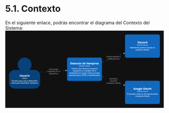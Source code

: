 # 5.1. Contexto

En el siguiente enlace, podrás encontrar el diagrama del Contexto del Sistema:
![Contexto del Sistema](structurizr-SystemContext-001.png)
